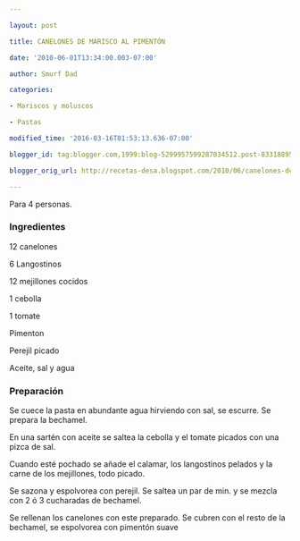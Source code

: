 ```yaml
---

layout: post

title: CANELONES DE MARISCO AL PIMENTÓN

date: '2010-06-01T13:34:00.003-07:00'

author: Smurf Dad

categories:

- Mariscos y moluscos

- Pastas

modified_time: '2016-03-16T01:53:13.636-07:00'

blogger_id: tag:blogger.com,1999:blog-5299957599287034512.post-8331889519296387758

blogger_orig_url: http://recetas-desa.blogspot.com/2010/06/canelones-de-marisco-al-pimenton.html

---
```


Para 4 personas.

<h3>Ingredientes</h3>

12 canelones

6 Langostinos

12 mejillones cocidos

1 cebolla

1 tomate

Pimenton

Perejil picado

Aceite, sal y agua

<h3>Preparación</h3>

Se cuece la pasta en abundante agua hirviendo con sal, se escurre. Se prepara la bechamel.

En una sartén con aceite se saltea la cebolla y el tomate picados con una pizca de sal.

Cuando esté pochado se añade el calamar, los langostinos pelados y la carne de los mejillones, todo picado.

Se sazona y espolvorea con perejil. Se saltea un par de min. y se mezcla con 2 ó 3 cucharadas de bechamel.

Se rellenan los canelones con este preparado. Se cubren con el resto de la bechamel, se espolvorea con pimentón suave